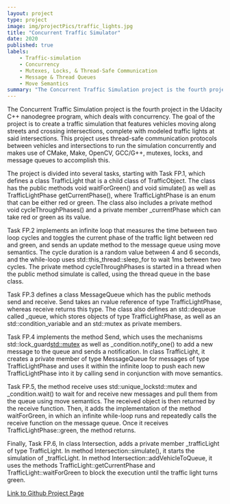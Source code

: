```yaml
---
layout: project
type: project
image: img/projectPics/traffic_lights.jpg
title: "Concurrent Traffic Simulator"
date: 2020
published: true
labels:
    - Traffic-simulation
    - Concurrency
    - Mutexes, Locks, & Thread-Safe Communication
    - Message & Thread Queues    
    - Move Semantics
summary: "The Concurrent Traffic Simulation project is the fourth project in the Udacity C++ nanodegree program, which deals with concurrency. The goal of the project is to create a traffic simulation that features vehicles moving along streets and crossing intersections, complete with modeled traffic lights at said intersections using thread-safe communication protocols, and using CMake, Make, OpenCV, GCC/G++, mutexes, locks, and message queues to accomplish this."
---
```

The Concurrent Traffic Simulation project is the fourth project in the Udacity C++ nanodegree program, which deals with concurrency. The goal of the project is to create a traffic simulation that features vehicles moving along streets and crossing intersections, complete with modeled traffic lights at said intersections. This project uses thread-safe communication protocols between vehicles and intersections to run the simulation concurrently and makes use of CMake, Make, OpenCV, GCC/G++, mutexes, locks, and message queues to accomplish this.

The project is divided into several tasks, starting with Task FP.1, which defines a class TrafficLight that is a child class of TrafficObject. The class has the public methods void waitForGreen() and void simulate() as well as TrafficLightPhase getCurrentPhase(), where TrafficLightPhase is an enum that can be either red or green. The class also includes a private method void cycleThroughPhases() and a private member _currentPhase which can take red or green as its value.

Task FP.2 implements an infinite loop that measures the time between two loop cycles and toggles the current phase of the traffic light between red and green, and sends an update method to the message queue using move semantics. The cycle duration is a random value between 4 and 6 seconds, and the while-loop uses std::this_thread::sleep_for to wait 1ms between two cycles. The private method cycleThroughPhases is started in a thread when the public method simulate is called, using the thread queue in the base class.

Task FP.3 defines a class MessageQueue which has the public methods send and receive. Send takes an rvalue reference of type TrafficLightPhase, whereas receive returns this type. The class also defines an std::dequeue called _queue, which stores objects of type TrafficLightPhase, as well as an std::condition_variable and an std::mutex as private members.

Task FP.4 implements the method Send, which uses the mechanisms std::lock_guard<std::mutex> as well as _condition.notify_one() to add a new message to the queue and sends a notification. In class TrafficLight, it creates a private member of type MessageQueue for messages of type TrafficLightPhase and uses it within the infinite loop to push each new TrafficLightPhase into it by calling send in conjunction with move semantics.

Task FP.5, the method receive uses std::unique_lockstd::mutex and _condition.wait() to wait for and receive new messages and pull them from the queue using move semantics. The received object is then returned by the receive function. Then, it adds the implementation of the method waitForGreen, in which an infinite while-loop runs and repeatedly calls the receive function on the message queue. Once it receives TrafficLightPhase::green, the method returns.

Finally, Task FP.6, In class Intersection, adds a private member _trafficLight of type TrafficLight. In method Intersection::simulate(), it starts the simulation of _trafficLight. In method Intersection::addVehicleToQueue, it uses the methods TrafficLight::getCurrentPhase and TrafficLight::waitForGreen to block the execution until the traffic light turns green.

[Link to Github Project Page](https://github.com/CalebMueller/Udacity-C-Nanodegree--Concurrent-Traffic-Simulation)
